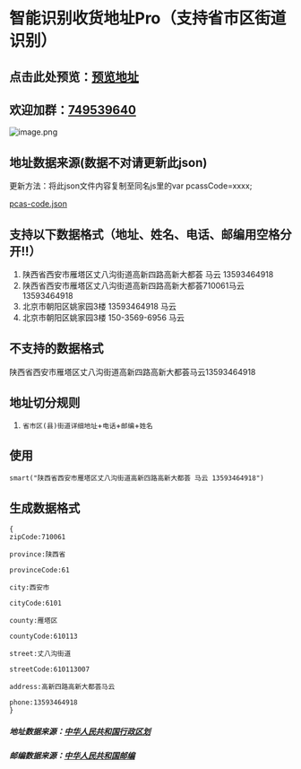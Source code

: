 
# 智能识别收货地址Pro（支持省市区街道识别）
## 点击此处预览：[预览地址](https://wzc570738205.github.io/smartParsePro/)
## 欢迎加群：[749539640](https://jq.qq.com/?_wv=1027&k=55bQp1O)
![image.png](https://images.zenhubusercontent.com/5a2f3a3e8a75884b908ac8c4/99d4618a-7c6e-4b7b-9c99-634531d363b4)
## 地址数据来源(数据不对请更新此json)
更新方法：将此json文件内容复制至同名js里的var pcassCode=xxxx;

[pcas-code.json](https://github.com/modood/Administrative-divisions-of-China/blob/master/dist/pcas-code.json)

## 支持以下数据格式（地址、姓名、电话、邮编用空格分开!!）
1. 陕西省西安市雁塔区丈八沟街道高新四路高新大都荟 马云 13593464918
2. 陕西省西安市雁塔区丈八沟街道高新四路高新大都荟710061马云 13593464918
3. 北京市朝阳区姚家园3楼 13593464918 马云
4. 北京市朝阳区姚家园3楼  150-3569-6956 马云
## 不支持的数据格式
陕西省西安市雁塔区丈八沟街道高新四路高新大都荟马云13593464918

## 地址切分规则
1. `省市区(县)街道详细地址`+`电话`+`邮编`+`姓名`
## 使用
```
smart("陕西省西安市雁塔区丈八沟街道高新四路高新大都荟 马云 13593464918")
```
## 生成数据格式
```
{
zipCode:710061

province:陕西省

provinceCode:61

city:西安市

cityCode:6101

county:雁塔区

countyCode:610113

street:丈八沟街道

streetCode:610113007

address:高新四路高新大都荟马云

phone:13593464918
}
```
##### 地址数据来源：[中华人民共和国行政区划](https://github.com/modood/Administrative-divisions-of-China)
##### 邮编数据来源：[中华人民共和国邮编](https://github.com/xieranmaya/china-city-area-zip-data/blob/master/china-city-area-zip.json)

